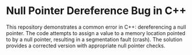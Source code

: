 # Null Pointer Dereference Bug in C++

This repository demonstrates a common error in C++: dereferencing a null pointer.  The code attempts to assign a value to a memory location pointed to by a null pointer, resulting in a segmentation fault (crash). The solution provides a corrected version with appropriate null pointer checks.